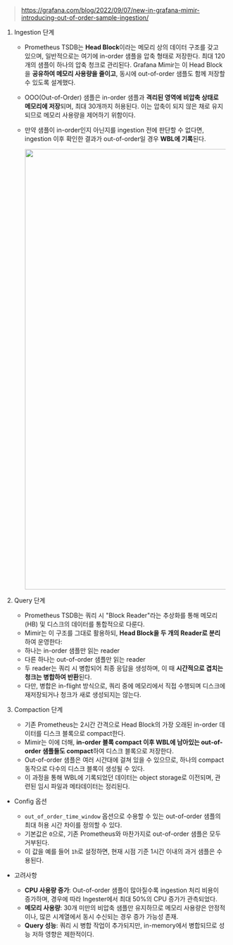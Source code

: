 
> <https://grafana.com/blog/2022/09/07/new-in-grafana-mimir-introducing-out-of-order-sample-ingestion/>

1. Ingestion 단계
    - Prometheus TSDB는 **Head Block**이라는 메모리 상의 데이터 구조를 갖고 있으며, 일반적으로는 여기에 in-order 샘플을 압축 형태로 저장한다. 최대 120개의 샘플이 하나의 압축 청크로 관리된다. Grafana Mimir는 이 Head Block을 **공유하여 메모리 사용량을 줄이고**, 동시에 out-of-order 샘플도 함께 저장할 수 있도록 설계했다.
    - OOO(Out-of-Order) 샘플은 in-order 샘플과 **격리된 영역에 비압축 상태로 메모리에 저장**되며, 최대 30개까지 허용된다. 이는 압축이 되지 않은 채로 유지되므로 메모리 사용량을 제어하기 위함이다.
    - 만약 샘플이 in-order인지 아닌지를 ingestion 전에 판단할 수 없다면, ingestion 이후 확인한 결과가 out-of-order일 경우 **WBL에 기록**된다.

      <img height=1000px src="https://github.com/user-attachments/assets/d811a5ca-173c-42f5-b20f-9ee8962fb828">

2. Query 단계

    - Prometheus TSDB는 쿼리 시 "Block Reader"라는 추상화를 통해 메모리(HB) 및 디스크의 데이터를 통합적으로 다룬다.
    - Mimir는 이 구조를 그대로 활용하되, **Head Block을 두 개의 Reader로 분리**하여 운영한다:
    - 하나는 in-order 샘플만 읽는 reader
    - 다른 하나는 out-of-order 샘플만 읽는 reader
    - 두 reader는 쿼리 시 병합되어 최종 응답을 생성하며, 이 때 **시간적으로 겹치는 청크는 병합하여 반환**된다.
    - 다만, 병합은 in-flight 방식으로, 쿼리 중에 메모리에서 직접 수행되며 디스크에 재저장되거나 청크가 새로 생성되지는 않는다.

3. Compaction 단계

    - 기존 Prometheus는 2시간 간격으로 Head Block의 가장 오래된 in-order 데이터를 디스크 블록으로 compact한다.
    - Mimir는 이에 더해, **in-order 블록 compact 이후 WBL에 남아있는 out-of-order 샘플들도 compact**하여 디스크 블록으로 저장한다.
    - Out-of-order 샘플은 여러 시간대에 걸쳐 있을 수 있으므로, 하나의 compact 동작으로 다수의 디스크 블록이 생성될 수 있다.
    - 이 과정을 통해 WBL에 기록되었던 데이터는 object storage로 이전되며, 관련된 임시 파일과 메타데이터는 정리된다.

- Config 옵션
  - `out_of_order_time_window` 옵션으로 수용할 수 있는 out-of-order 샘플의 최대 허용 시간 차이를 정의할 수 있다.
  - 기본값은 `0`으로, 기존 Prometheus와 마찬가지로 out-of-order 샘플은 모두 거부된다.
  - 이 값을 예를 들어 `1h`로 설정하면, 현재 시점 기준 1시간 이내의 과거 샘플은 수용된다.

- 고려사항
  - **CPU 사용량 증가**: Out-of-order 샘플이 많아질수록 ingestion 처리 비용이 증가하며, 경우에 따라 Ingester에서 최대 50%의 CPU 증가가 관측되었다.
  - **메모리 사용량**: 30개 미만의 비압축 샘플만 유지하므로 메모리 사용량은 안정적이나, 많은 시계열에서 동시 수신되는 경우 증가 가능성 존재.
  - **Query 성능**: 쿼리 시 병합 작업이 추가되지만, in-memory에서 병합되므로 성능 저하 영향은 제한적이다.
